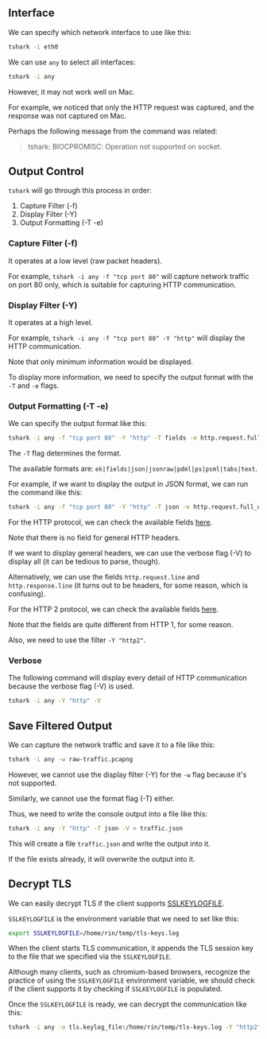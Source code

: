 ## Interface

We can specify which network interface to use like this:
```sh
tshark -i eth0
```

We can use `any` to select all interfaces:
```sh
tshark -i any
```

However, it may not work well on Mac.

For example, we noticed that only the HTTP request was captured, and the response was not captured on Mac.

Perhaps the following message from the command was related:
> tshark: BIOCPROMISC: Operation not supported on socket.

## Output Control

`tshark` will go through this process in order:
1. Capture Filter (-f)
2. Display Filter (-Y)
3. Output Formatting (-T -e)

### Capture Filter (-f)

It operates at a low level (raw packet headers).

For example, `tshark -i any -f "tcp port 80"` will capture network traffic on port 80 only, which is suitable for capturing HTTP communication.

### Display Filter (-Y)

It operates at a high level.

For example, `tshark -i any -f "tcp port 80" -Y "http"` will display the HTTP communication.

Note that only minimum information would be displayed.

To display more information, we need to specify the output format with the `-T` and `-e` flags.

### Output Formatting (-T -e)

We can specify the output format like this:
```sh
tshark -i any -f "tcp port 80" -Y "http" -T fields -e http.request.full_uri -e http.request.line -e http.response_for.uri -e http.response.line
```

The `-T` flag determines the format.

The available formats are: `ek|fields|json|jsonraw|pdml|ps|psml|tabs|text`.

For example, if we want to display the output in JSON format, we can run the command like this:
```sh
tshark -i any -f "tcp port 80" -Y "http" -T json -e http.request.full_uri -e http.request.line -e http.response_for.uri -e http.response.line
```

For the HTTP protocol, we can check the available fields [here](https://www.wireshark.org/docs/dfref/h/http.html).

Note that there is no field for general HTTP headers.

If we want to display general headers, we can use the verbose flag (-V) to display all (it can be tedious to parse, though).

Alternatively, we can use the fields `http.request.line` and `http.response.line` (it turns out to be headers, for some reason, which is confusing).

For the HTTP 2 protocol, we can check the available fields [here](https://www.wireshark.org/docs/dfref/h/http2.html).

Note that the fields are quite different from HTTP 1, for some reason.

Also, we need to use the filter `-Y "http2"`.

### Verbose

The following command will display every detail of HTTP communication because the verbose flag (-V) is used.
```sh
tshark -i any -Y "http" -V
```

## Save Filtered Output

We can capture the network traffic and save it to a file like this:
```sh
tshark -i any -w raw-traffic.pcapng
```

However, we cannot use the display filter (-Y) for the `-w` flag because it's not supported.

Similarly, we cannot use the format flag (-T) either.

Thus, we need to write the console output into a file like this:
```sh
tshark -i any -Y "http" -T json -V > traffic.json
```

This will create a file `traffic.json` and write the output into it.

If the file exists already, it will overwrite the output into it.

## Decrypt TLS

We can easily decrypt TLS if the client supports [SSLKEYLOGFILE](https://www.ietf.org/archive/id/draft-thomson-tls-keylogfile-00.html).

`SSLKEYLOGFILE` is the environment variable that we need to set like this:
```sh
export SSLKEYLOGFILE=/home/rin/temp/tls-keys.log
```

When the client starts TLS communication, it appends the TLS session key to the file that we specified via the `SSLKEYLOGFILE`.

Although many clients, such as chromium-based browsers, recognize the practice of using the `SSLKEYLOGFILE` environment variable, we should check if the client supports it by checking if `SSLKEYLOGFILE` is populated.

Once the `SSLKEYLOGFILE` is ready, we can decrypt the communication like this:
```sh
tshark -i any -o tls.keylog_file:/home/rin/temp/tls-keys.log -Y "http2" -T json -e http2.header.name -e http2.header.value -e http2.headers.status -e http2.body.reassembled.data
```

